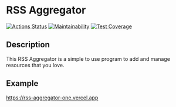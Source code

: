 #  RSS Aggregator #
[![Actions Status](https://github.com/IlliaTemnov/frontend-project-lvl3/workflows/hexlet-check/badge.svg)](https://github.com/IlliaTemnov/frontend-project-lvl3/actions)
[![Maintainability](https://api.codeclimate.com/v1/badges/a99a88d28ad37a79dbf6/maintainability)](https://codeclimate.com/github/codeclimate/codeclimate/maintainability)
[![Test Coverage](https://api.codeclimate.com/v1/badges/a99a88d28ad37a79dbf6/test_coverage)](https://codeclimate.com/github/codeclimate/codeclimate/test_coverage)

##  Description ##
This RSS Aggregator is a simple to use program to add and manage resources that you love.

##  Example ##
https://rss-aggregator-one.vercel.app

